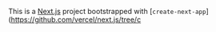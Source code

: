 This is a [Next.js](https://nextjs.org/) project bootstrapped with [`create-next-app`](https://github.com/vercel/next.js/tree/c